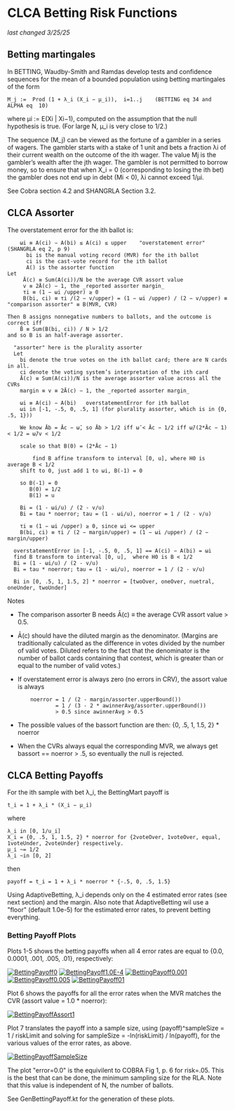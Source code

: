# CLCA Betting Risk Functions
_last changed 3/25/25_

## Betting martingales

In BETTING, Waudby-Smith and Ramdas develop tests and confidence sequences for the mean of a bounded population using
betting martingales of the form

    M_j :=  Prod (1 + λ_i (X_i − µ_i)),  i=1..j    (BETTING eq 34 and ALPHA eq  10)

where µi := E(Xi | Xi−1), computed on the assumption that the null hypothesis is true.
(For large N, µ_i is very close to 1/2.)

The sequence (M_j) can be viewed as the fortune of a gambler in a series of wagers.
The gambler starts with a stake of 1 unit and bets a fraction λi of their current wealth on
the outcome of the ith wager. The value Mj is the gambler’s wealth after the jth wager. The
gambler is not permitted to borrow money, so to ensure that when X_i = 0 (corresponding to
losing the ith bet) the gambler does not end up in debt (Mi < 0), λi cannot exceed 1/µi.

See Cobra section 4.2 and SHANGRLA Section 3.2.

## CLCA Assorter

The overstatement error for the ith ballot is:
````
    ωi ≡ A(ci) − A(bi) ≤ A(ci) ≤ upper    "overstatement error" (SHANGRLA eq 2, p 9)
      bi is the manual voting record (MVR) for the ith ballot
      ci is the cast-vote record for the ith ballot
      A() is the assorter function
Let
     Ā(c) ≡ Sum(A(ci))/N be the average CVR assort value
     v ≡ 2Ā(c) − 1, the _reported assorter margin_
     τi ≡ (1 − ωi /upper) ≥ 0
     B(bi, ci) ≡ τi /(2 − v/upper) = (1 − ωi /upper) / (2 − v/upper) ≡ "comparison assorter" ≡ B(MVR, CVR)

Then B assigns nonnegative numbers to ballots, and the outcome is correct iff
    B̄ ≡ Sum(B(bi, ci)) / N > 1/2
and so B is an half-average assorter.
````

````
  "assorter" here is the plurality assorter
  Let 
    bi denote the true votes on the ith ballot card; there are N cards in all.
    ci denote the voting system’s interpretation of the ith card
    Ā(c) ≡ Sum(A(ci))/N is the average assorter value across all the CVRs
    margin ≡ v ≡ 2Ā(c) − 1, the _reported assorter margin_
  
    ωi ≡ A(ci) − A(bi)   overstatementError for ith ballot
    ωi in [-1, -.5, 0, .5, 1] (for plurality assorter, which is in {0, .5, 1}))
  
    We know Āb = Āc − ω̄, so Āb > 1/2 iff ω̄ < Āc − 1/2 iff ω̄/(2*Āc − 1) < 1/2 = ω̄/v < 1/2
    
    scale so that B(0) = (2*Āc − 1)
    
        find B affine transform to interval [0, u], where H0 is average B < 1/2
    shift to 0, just add 1 to ωi, B(-1) = 0
    
    so B(-1) = 0
       B(0) = 1/2 
       B(1) = u 
    
    Bi = (1 - ωi/u) / (2 - v/u)
    Bi = tau * noerror; tau = (1 - ωi/u), noerror = 1 / (2 - v/u)    
    
    τi ≡ (1 − ωi /upper) ≥ 0, since ωi <= upper
    B(bi, ci) ≡ τi / (2 − margin/upper) = (1 − ωi /upper) / (2 − margin/upper)
  
  overstatementError in [-1, -.5, 0, .5, 1] == A(ci) − A(bi) = ωi
  find B transform to interval [0, u],  where H0 is B < 1/2
  Bi = (1 - ωi/u) / (2 - v/u)
  Bi = tau * noerror; tau = (1 - ωi/u), noerror = 1 / (2 - v/u)
  
  Bi in [0, .5, 1, 1.5, 2] * noerror = [twoOver, oneOver, nuetral, oneUnder, twoUnder]
````

Notes
* The comparison assorter B needs Ā(c) ≡ the average CVR assort value > 0.5.
* Ā(c) should have the diluted margin as the denominator.
  (Margins are  traditionally calculated as the difference in votes divided by the number of valid votes.
  Diluted refers to the fact that the denominator is the number of ballot cards containing that contest, which is
  greater than or equal to the number of valid votes.)
* If overstatement error is always zero (no errors in CRV), the assort value is always

  ````
      noerror = 1 / (2 - margin/assorter.upperBound()) 
              = 1 / (3 - 2 * awinnerAvg/assorter.upperBound())
              > 0.5 since awinnerAvg > 0.5
  ````
* The possible values of the bassort function are then:
  {0, .5, 1, 1.5, 2} * noerror
* When the CVRs  always equal the corresponding MVR, we always get bassort == noerror > .5, so eventually the null is rejected.

## CLCA Betting Payoffs

For the ith sample with bet λ_i, the BettingMart payoff is

    t_i = 1 + λ_i * (X_i − µ_i)

where

    λ_i in [0, 1/u_i]
    X_i = {0, .5, 1, 1.5, 2} * noerror for {2voteOver, 1voteOver, equal, 1voteUnder, 2voteUnder} respectively.
    µ_i ~= 1/2
    λ_i ~in [0, 2]

then

    payoff = t_i = 1 + λ_i * noerror * {-.5, 0, .5, 1.5}

Using AdaptiveBetting, λ_i depends only on the 4 estimated error rates (see next section) and the margin.
Also note that AdaptiveBetting wil use a "floor" (default 1.0e-5) for the estimated error rates, to prevent betting everything.

### Betting Payoff Plots

Plots 1-5 shows the betting payoffs when all 4 error rates are equal to {0.0, 0.0001, .001, .005, .01}, respectively:

<a href="https://johnlcaron.github.io/rlauxe/docs/plots/betting/BettingPayoff0.0.html" rel="BettingPayoff0">![BettingPayoff0](plots/betting/BettingPayoff0.0.png)</a>
<a href="https://johnlcaron.github.io/rlauxe/docs/plots/betting/BettingPayoff1.0E-4.html" rel="BettingPayoff1.0E-4">![BettingPayoff1.0E-4](plots/betting/BettingPayoff1.0E-4.png)</a>
<a href="https://johnlcaron.github.io/rlauxe/docs/plots/betting/BettingPayoff0.001.html" rel="BettingPayoff0.001">![BettingPayoff0.001](./plots/betting/BettingPayoff0.001.png)</a>
<a href="https://johnlcaron.github.io/rlauxe/docs/plots/betting/BettingPayoff0.005.html" rel="BettingPayoff0.005">![BettingPayoff0.005](plots/betting/BettingPayoff0.005.png)</a>
<a href="https://johnlcaron.github.io/rlauxe/docs/plots/betting/BettingPayoff0.01.html" rel="BettingPayoff01">![BettingPayoff01](plots/betting/BettingPayoff0.01.png)</a>

Plot 6 shows the payoffs for all the error rates when the MVR matches the CVR (assort value = 1.0 * noerror):

<a href="https://johnlcaron.github.io/rlauxe/docs/plots/betting/BettingPayoffAssort1.0.html" rel="BettingPayoffAssort1">![BettingPayoffAssort1](plots/betting/BettingPayoffAssort1.0.png)</a>

Plot 7 translates the payoff into a sample size, using (payoff)^sampleSize = 1 / riskLimit and
solving for sampleSize = -ln(riskLimit) / ln(payoff), for the various values of the error rates, as above.

<a href="https://johnlcaron.github.io/rlauxe/docs/plots/betting/BettingPayoffSampleSize.html" rel="BettingPayoffSampleSize">![BettingPayoffSampleSize](plots/betting/BettingPayoffSampleSize.png)</a>

The plot "error=0.0" is the equivilent to COBRA Fig 1, p. 6 for risk=.05. This is the best that can be done,
the minimum sampling size for the RLA.
Note that this value is independent of N, the number of ballots.

See GenBettingPayoff.kt for the generation of these plots.